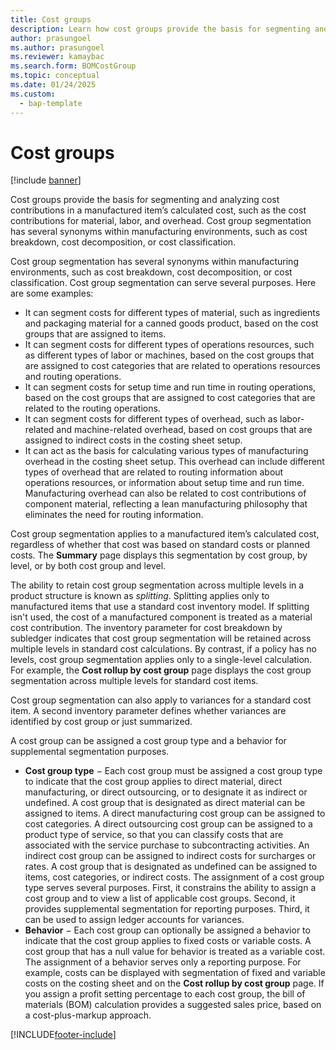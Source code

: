 ```yaml
---
title: Cost groups
description: Learn how cost groups provide the basis for segmenting and analyzing cost contributions in a manufactured item’s calculated cost.
author: prasungoel
ms.author: prasungoel
ms.reviewer: kamaybac
ms.search.form: BOMCostGroup
ms.topic: conceptual
ms.date: 01/24/2025
ms.custom: 
  - bap-template
---
```


# Cost groups

[!include [banner](../includes/banner.md)]

Cost groups provide the basis for segmenting and analyzing cost contributions in a manufactured item’s calculated cost, such as the cost contributions for material, labor, and overhead. Cost group segmentation has several synonyms within manufacturing environments, such as cost breakdown, cost decomposition, or cost classification.

Cost group segmentation has several synonyms within manufacturing environments, such as cost breakdown, cost decomposition, or cost classification. Cost group segmentation can serve several purposes. Here are some examples:

- It can segment costs for different types of material, such as ingredients and packaging material for a canned goods product, based on the cost groups that are assigned to items.
- It can segment costs for different types of operations resources, such as different types of labor or machines, based on the cost groups that are assigned to cost categories that are related to operations resources and routing operations.
- It can segment costs for setup time and run time in routing operations, based on the cost groups that are assigned to cost categories that are related to the routing operations.
- It can segment costs for different types of overhead, such as labor-related and machine-related overhead, based on cost groups that are assigned to indirect costs in the costing sheet setup.
- It can act as the basis for calculating various types of manufacturing overhead in the costing sheet setup. This overhead can include different types of overhead that are related to routing information about operations resources, or information about setup time and run time. Manufacturing overhead can also be related to cost contributions of component material, reflecting a lean manufacturing philosophy that eliminates the need for routing information.

Cost group segmentation applies to a manufactured item’s calculated cost, regardless of whether that cost was based on standard costs or planned costs. The **Summary** page displays this segmentation by cost group, by level, or by both cost group and level.

The ability to retain cost group segmentation across multiple levels in a product structure is known as *splitting*. Splitting applies only to manufactured items that use a standard cost inventory model. If splitting isn't used, the cost of a manufactured component is treated as a material cost contribution. The inventory parameter for cost breakdown by subledger indicates that cost group segmentation will be retained across multiple levels in standard cost calculations. By contrast, if a policy has no levels, cost group segmentation applies only to a single-level calculation. For example, the **Cost rollup by cost group** page displays the cost group segmentation across multiple levels for standard cost items.

Cost group segmentation can also apply to variances for a standard cost item. A second inventory parameter defines whether variances are identified by cost group or just summarized.

A cost group can be assigned a cost group type and a behavior for supplemental segmentation purposes.

- **Cost group type** − Each cost group must be assigned a cost group type to indicate that the cost group applies to direct material, direct manufacturing, or direct outsourcing, or to designate it as indirect or undefined. A cost group that is designated as direct material can be assigned to items. A direct manufacturing cost group can be assigned to cost categories. A direct outsourcing cost group can be assigned to a product type of service, so that you can classify costs that are associated with the service purchase to subcontracting activities. An indirect cost group can be assigned to indirect costs for surcharges or rates. A cost group that is designated as undefined can be assigned to items, cost categories, or indirect costs. The assignment of a cost group type serves several purposes. First, it constrains the ability to assign a cost group and to view a list of applicable cost groups. Second, it provides supplemental segmentation for reporting purposes. Third, it can be used to assign ledger accounts for variances.
- **Behavior** − Each cost group can optionally be assigned a behavior to indicate that the cost group applies to fixed costs or variable costs. A cost group that has a null value for behavior is treated as a variable cost. The assignment of a behavior serves only a reporting purpose. For example, costs can be displayed with segmentation of fixed and variable costs on the costing sheet and on the **Cost rollup by cost group** page. If you assign a profit setting percentage to each cost group, the bill of materials (BOM) calculation provides a suggested sales price, based on a cost-plus-markup approach.

[!INCLUDE[footer-include](../../includes/footer-banner.md)]
